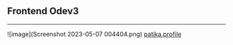## Frontend Odev3
---
![image](Screenshot 2023-05-07 004404.png)
[patika.profile](https://app.patika.dev/emirhanbalci 'profile') 
